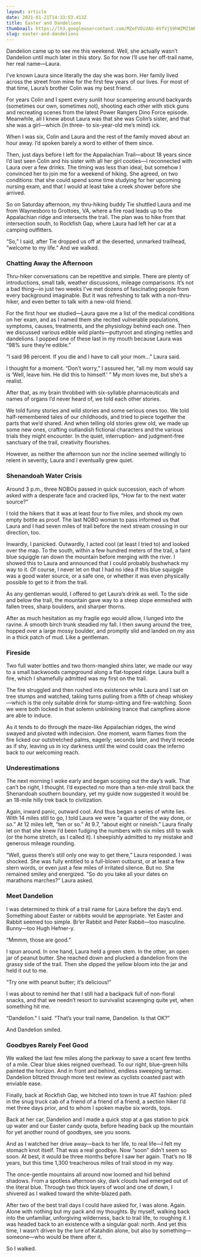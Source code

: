 ```yaml
---
layout: article
date: 2021-01-21T14:33:53.413Z
title: Easter and Dandelions
thumbnail: https://lh3.googleusercontent.com/MZeFVDiUAU-6VfVjS9hWZMZ1WLsd3jGoK_ibIDtjy0CB6hjHu5fhnRQX8Nxc9QyxNmywTk-36HBywRoWOt-EfSAf5cEvgm4PW56hKSKL5tBTPjYu_bsj8tB-XKYPBi19N_hwIdYMfAkcWYdzbiaiR-EesuqBQAeLRQmcXoWT-tNe_M-Y4Y7Ikvg2-cG5WZSfN8P8JycBbaQnArPIrhMH_F5yAX_MHEuiWpPn9wtNktyMnHmfCYE3h0n4vnfO70URI8CxHFrKGJqvWQ5pvNhXWD18QYGdUokH1-pktUSPvLoGz6pyjPkLmWiacoaKNQ0_MP1wzMW12B2qmBOwgk4WbyPB8ph0xfX5n2NRJnEXJoAjT5IuMFO8KuTvnxYfwNkgbRTZsP82K4Ti8iUsZUQfTz_bZsXBcNu-QcTQMhXPtemCnOcqtSHIe9aYrXyXYvgxFSY3MUbcV7FqF7MjhpUa_g1ITuVbganvJl8YwXCUbKiZOseUgYdUnpaz3Pn9Z7YboA_4mwMc0-iNzDNce1YUlaHKIMIxMK9vpJ9esGkg9K_2_3i1K6Xh3NeVK4U1Y0nYIPWMx2ZxaH2CsRMhp0KjyRY76c4z3kRB8_BYouYLEp1cuTNxXqYlg1B517CG7lUBQZDBRBJSOKT7aQTXZidKNdRLeiuNHcxvH_H3cRWKfD2zaWo-VuzjYzqPAol7=w999-h764-no?authuser=0
slug: easter-and-dandelions
---
```

Dandelion came up to see me this weekend. Well, she actually wasn’t Dandelion until much later in this story. So for now I’ll use her off-trail name, her real name—Laura.

I’ve known Laura since literally the day she was born. Her family lived across the street from mine for the first few years of our lives. For most of that time, Laura’s brother Colin was my best friend.

For years Colin and I spent every sunlit hour scampering around backyards (sometimes our own, sometimes not), shooting each other with stick guns and recreating scenes from the latest Power Rangers Dino Force episode. Meanwhile, all I knew about Laura was that she was Colin’s sister, and that she was a girl—which (in three- to six-year-old me’s mind) ick.

When I was six, Colin and Laura and the rest of the family moved about an hour away. I’d spoken barely a word to either of them since.

Then, just days before I left for the Appalachian Trail—about 18 years since I’d last seen Colin and his sister with all her girl cooties—I reconnected with Laura over a few drinks. The timing was less than ideal, but somehow I convinced her to join me for a weekend of hiking. She agreed, on two conditions: that she could spend some time studying for her upcoming nursing exam, and that I would at least take a creek shower before she arrived.

So on Saturday afternoon, my thru-hiking buddy Tie shuttled Laura and me from Waynesboro to Grottoes, VA, where a fire road leads up to the Appalachian ridge and intersects the trail. The plan was to hike from that intersection south, to Rockfish Gap, where Laura had left her car at a camping outfitters.

“So,” I said, after Tie dropped us off at the deserted, unmarked trailhead, “welcome to my life.” And we walked.


### Chatting Away the Afternoon
Thru-hiker conversations can be repetitive and simple. There are plenty of introductions, small talk, weather discussions, mileage comparisons. It’s not a bad thing—in just two weeks I’ve met dozens of fascinating people from every background imaginable. But it was refreshing to talk with a non-thru-hiker, and even better to talk with a new-old friend.

For the first hour we studied—Laura gave me a list of the medical conditions on her exam, and as I named them she recited vulnerable populations, symptoms, causes, treatments, and the physiology behind each one. Then we discussed various edible wild plants—puttyroot and stinging nettles and dandelions. I popped one of these last in my mouth because Laura was “98% sure they’re edible.”

“I said 98 percent. If you die and I have to call your mom…” Laura said.

I thought for a moment. “Don’t worry,” I assured her, “all my mom would say is ‘Well, leave him. He did this to himself.’ ” My mom loves me, but she’s a realist.

After that, as my brain throbbed with six-syllable pharmaceuticals and names of organs I’d never heard of, we told each other stories.

We told funny stories and wild stories and some serious ones too. We told half-remembered tales of our childhoods, and tried to piece together the parts that we’d shared. And when telling old stories grew old, we made up some new ones, crafting outlandish fictional characters and the various trials they might encounter. In the quiet, interruption- and judgment-free sanctuary of the trail, creativity flourishes.

However, as neither the afternoon sun nor the incline seemed willingly to relent in severity, Laura and I eventually grew quiet.

### Shenandoah Water Crisis
Around 3 p.m., three NOBOs passed in quick succession, each of whom asked with a desperate face and cracked lips, “How far to the next water source?”

I told the hikers that it was at least four to five miles, and shook my own empty bottle as proof. The last NOBO woman to pass informed us that Laura and I had seven miles of trail before the next stream crossing in our direction, too.

Inwardly, I panicked. Outwardly, I acted cool (at least I tried to) and looked over the map. To the south, within a few hundred meters of the trail, a faint blue squiggle ran down the mountain before merging with the river. I showed this to Laura and announced that I could probably bushwhack my way to it. Of course, I never let on that I had no idea if this blue squiggle was a good water source, or a safe one, or whether it was even physically possible to get to it from the trail.

As any gentleman would, I offered to get Laura’s drink as well. To the side and below the trail, the mountain gave way to a steep slope enmeshed with fallen trees, sharp boulders, and sharper thorns.

After as much hesitation as my fragile ego would allow, I lunged into the ravine. A smooth birch trunk steadied my fall. I then swung around the tree, hopped over a large mossy boulder, and promptly slid and landed on my ass in a thick patch of mud. Like a gentleman.

### Fireside
Two full water bottles and two thorn-mangled shins later, we made our way to a small backwoods campground along a flat-topped ridge. Laura built a fire, which I shamefully admitted was my first on the trail.

The fire struggled and then rushed into existence while Laura and I sat on tree stumps and watched, taking turns pulling from a fifth of cheap whiskey—which is the only suitable drink for stump-sitting and fire-watching. Soon we were both locked in that solemn unblinking trance that campfires alone are able to induce.

As it tends to do through the maze-like Appalachian ridges, the wind swayed and pivoted with indecision. One moment, warm flames from the fire licked our outstretched palms, eagerly; seconds later, and they’d recede as if shy, leaving us in icy darkness until the wind could coax the inferno back to our welcoming reach.

### Underestimations
The next morning I woke early and began scoping out the day’s walk. That can’t be right, I thought. I’d expected no more than a ten-mile stroll back the Shenandoah southern boundary, yet my guide now suggested it would be an 18-mile hilly trek back to civilization.

Again, inward panic, outward cool. And thus began a series of white lies. With 14 miles still to go, I told Laura we were “a quarter of the way done, or so.” At 12 miles left, “ten or so.” At 9.7, “about eight or nineish.” Laura finally let on that she knew I’d been fudging the numbers with six miles still to walk (or the home stretch, as I called it). I sheepishly admitted to my mistake and generous mileage rounding.

“Well, guess there’s still only one way to get there,” Laura responded. I was shocked. She was fully entitled to a full-blown outburst, or at least a few stern words, or even just a few miles of irritated silence. But no. She remained smiley and energized. “So do you take all your dates on marathons marches?” Laura asked.

### Meet Dandelion
I was determined to think of a trail name for Laura before the day’s end. Something about Easter or rabbits would be appropriate. Yet Easter and Rabbit seemed too simple. Br’er Rabbit and Peter Rabbit—too masculine. Bunny—too Hugh Hefner-y.

“Mmmm, those are good.”

I spun around. In one hand, Laura held a green stem. In the other, an open jar of peanut butter. She reached down and plucked a dandelion from the grassy side of the trail. Then she dipped the yellow bloom into the jar and held it out to me.

“Try one with peanut butter; it’s delicious!”

I was about to remind her that I still had a backpack full of non-floral snacks, and that we needn’t resort to survivalist scavenging quite yet, when something hit me.

“Dandelion.” I said. “That’s your trail name, Dandelion. Is that OK?”

And Dandelion smiled.

### Goodbyes Rarely Feel Good
We walked the last few miles along the parkway to save a scant few tenths of a mile. Clear blue skies reigned overhead. To our right, blue-green hills painted the horizon. And in front and behind, endless sweeping tarmac. Dandelion blitzed through more test review as cyclists coasted past with enviable ease.

Finally, back at Rockfish Gap, we hitched into town in true AT fashion: piled in the snug truck cab of a friend of a friend of a friend, a section hiker I’d met three days prior, and to whom I spoken maybe six words, tops.

Back at her car, Dandelion and I made a quick stop at a gas station to pick up water and our Easter candy quota, before heading back up the mountain for yet another round of goodbyes, see you soons.

And as I watched her drive away—back to her life, to real life—I felt my stomach knot itself. That was a real goodbye. Now “soon” didn’t seem so soon. At best, it would be three months before I saw her again. That’s no 18 years, but this time 1,300 treacherous miles of trail stood in my way.

The once-gentle mountains all around now loomed and hid behind shadows. From a spotless afternoon sky, dark clouds had emerged out of the literal blue. Through two thick layers of wool and one of down, I shivered as I walked toward the white-blazed path.

After two of the best trail days I could have asked for, I was alone. Again. Alone with nothing but my pack and my thoughts. By myself, walking back into the unfamiliar, unforgiving wilderness, back to trail life, to roughing it. I was headed back to an existence with a singular goal: north. And yet this time, I wasn’t driven by the lure of Katahdin alone, but also by something—someone—who would be there after it.

So I walked.